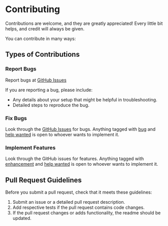 # Contributing

Contributions are welcome, and they are greatly appreciated! Every
little bit helps, and credit will always be given.

You can contribute in many ways:

## Types of Contributions

### Report Bugs


Report bugs at [GitHub Issues](https://github.com/zalando-stups/lizzy/issues)

If you are reporting a bug, please include:

* Any details about your setup that might be helpful in troubleshooting.
* Detailed steps to reproduce the bug.

### Fix Bugs


Look through the [GitHub Issues](https://github.com/zalando-stups/lizzy/issues) for bugs. Anything tagged with [bug](https://github.com/zalando/ghe-backup/issues?utf8=%E2%9C%93&q=label%3Abug%20)
and [help wanted](https://github.com/zalando/ghe-backup/issues?utf8=%E2%9C%93&q=label%3A%22help%20wanted%22%20) is open to whoever wants to implement it.

### Implement Features


Look through the GitHub issues for features. Anything tagged with [enhancement](https://github.com/zalando/ghe-backup/issues?utf8=%E2%9C%93&q=label%3Aenhancement%20)
and [help wanted](https://github.com/zalando/ghe-backup/issues?utf8=%E2%9C%93&q=label%3A%22help%20wanted%22%20) is open to whoever wants to implement it.


## Pull Request Guidelines


Before you submit a pull request, check that it meets these guidelines:

1. Submit an issue or a detailed pull request description.
2. Add respective tests if the pull request contains code changes.
2. If the pull request changes or adds functionality, the readme should be updated.
